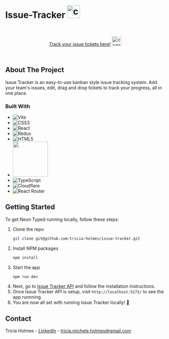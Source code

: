 # Issue-Tracker <img width="40" alt="checklist icon" src="https://user-images.githubusercontent.com/108706408/212947252-14ce2f08-f09a-4e70-b1ca-afa1d7fd78a7.png">

 




<br />
<p align="center">
<a href="https://issue-tracker.pages.dev/">Track your issue tickets here!</a> <img height="30" src="https://user-images.githubusercontent.com/108706408/212936300-1c7106c4-5ebf-4ac6-977b-06ed485247c0.gif" alt="cyan alert" />
</p>
<br />


<!-- ABOUT THE PROJECT -->
## About The Project
Issue Tracker is an easy-to-use kanban style issue tracking system. Add your team's issues, edit, drag and drop tickets to track your progress, all in one place.


### Built With

* ![Vite][Vite]
* ![CSS3][CSS3]
* ![React][React.js]
* ![Redux](https://img.shields.io/badge/redux-%23593d88.svg?style=for-the-badge&logo=redux&logoColor=white)
* ![HTML5][HTML5]
* <img width="110"
src="https://user-images.githubusercontent.com/108706408/212938826-6b54346c-8d27-4937-9d52-1bf1d81c1955.png"
/>
* ![TypeScript][TypeScript]
* ![Cloudflare][Cloudflare]
* ![React Router][React Router]





<!-- GETTING STARTED -->
## Getting Started
To get Neon Typed running locally, follow these steps:

1. Clone the repo
   ```sh
   git clone git@github.com:tricia-holmes/issue-tracker.git
   ```
2. Install NPM packages
   ```sh
   npm install
   ```
3. Start the app
   ```sh
   npm run dev
   ```
4. Next, go to [Issue Tracker API](https://github.com/tricia-holmes/issue-tracker-api) and follow the installation instructions.
5. Once Issue Tracker API is setup, visit `http://localhost:5173/` to see the app runnning.
6. You are now all set with running Issue Tracker locally! 🎉



<!-- CONTACT -->
## Contact

Tricia Holmes - [LinkedIn](https://www.linkedin.com/in/triciaholmes/) - tricia.michele.holmes@gmail.com




<!-- MARKDOWN LINKS & IMAGES -->
<!-- https://www.markdownguide.org/basic-syntax/#reference-style-links -->
[Cloudflare]: https://img.shields.io/badge/Cloudflare-F38020?style=for-the-badge&logo=Cloudflare&logoColor=white
[Vite]: https://img.shields.io/badge/vite-%23646CFF.svg?style=for-the-badge&logo=vite&logoColor=white
[TypeScript]: https://img.shields.io/badge/typescript-%23007ACC.svg?style=for-the-badge&logo=typescript&logoColor=white
[HTML5]: https://img.shields.io/badge/html5-%23E34F26.svg?style=for-the-badge&logo=html5&logoColor=white
[React.js]: https://img.shields.io/badge/React-20232A?style=for-the-badge&logo=react&logoColor=61DAFB
[CSS3]: https://img.shields.io/badge/css3-%231572B6.svg?style=for-the-badge&logo=css3&logoColor=white
[React Router]: https://img.shields.io/badge/React_Router-CA4245?style=for-the-badge&logo=react-router&logoColor=white
